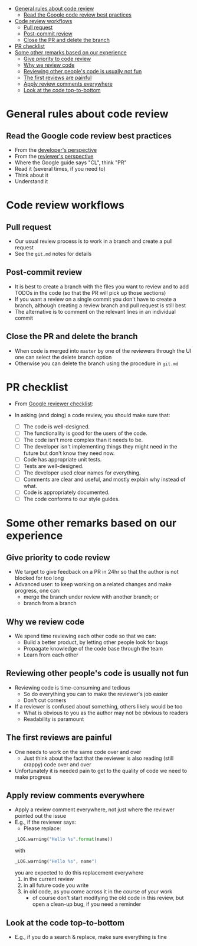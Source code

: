 <!--ts-->
   * [General rules about code review](#general-rules-about-code-review)
      * [Read the Google code review best practices](#read-the-google-code-review-best-practices)
   * [Code review workflows](#code-review-workflows)
      * [Pull request](#pull-request)
      * [Post-commit review](#post-commit-review)
      * [Close the PR and delete the branch](#close-the-pr-and-delete-the-branch)
   * [PR checklist](#pr-checklist)
   * [Some other remarks based on our experience](#some-other-remarks-based-on-our-experience)
      * [Give priority to code review](#give-priority-to-code-review)
      * [Why we review code](#why-we-review-code)
      * [Reviewing other people's code is usually not fun](#reviewing-other-peoples-code-is-usually-not-fun)
      * [The first reviews are painful](#the-first-reviews-are-painful)
      * [Apply review comments everywhere](#apply-review-comments-everywhere)
      * [Look at the code top-to-bottom](#look-at-the-code-top-to-bottom)



<!--te-->

# General rules about code review

## Read the Google code review best practices
- From the [developer's perspective](https://google.github.io/eng-practices/review/developer)
- From the [reviewer's perspective](https://google.github.io/eng-practices/review/reviewer)
- Where the Google guide says "CL", think "PR" 
- Read it (several times, if you need to)
- Think about it
- Understand it

# Code review workflows 

## Pull request
- Our usual review process is to work in a branch and create a pull request
- See the `git.md` notes for details

## Post-commit review
- It is best to create a branch with the files you want to review and to add
  TODOs in the code (so that the PR will pick up those sections)
- If you want a review on a single commit you don't have to create a branch,
  although creating a review branch and pull request is still best
- The alternative is to comment on the relevant lines in an individual commit 

## Close the PR and delete the branch
- When code is merged into `master` by one of the reviewers through the UI one
  can select the delete branch option
- Otherwise you can delete the branch using the procedure in `git.md`

# PR checklist
- From [Google reviewer
  checklist](https://google.github.io/eng-practices/review/reviewer/looking-for.html):

- In asking (and doing) a code review, you should make sure that:
    - [ ] The code is well-designed.
    - [ ] The functionality is good for the users of the code.
    - [ ] The code isn't more complex than it needs to be.
    - [ ] The developer isn't implementing things they might need in the future
      but don't know they need now.
    - [ ] Code has appropriate unit tests.
    - [ ] Tests are well-designed.
    - [ ] The developer used clear names for everything.
    - [ ] Comments are clear and useful, and mostly explain why instead of what.
    - [ ] Code is appropriately documented.
    - [ ] The code conforms to our style guides.

# Some other remarks based on our experience

## Give priority to code review
- We target to give feedback on a PR in 24hr so that the author is not blocked
  for too long
- Advanced user: to keep working on a related changes and make progress, one can:
    - merge the branch under review with another branch; or
    - branch from a branch

## Why we review code
- We spend time reviewing each other code so that we can:
    - Build a better product, by letting other people look for bugs
    - Propagate knowledge of the code base through the team
    - Learn from each other

## Reviewing other people's code is usually not fun
- Reviewing code is time-consuming and tedious
    - So do everything you can to make the reviewer's job easier
    - Don't cut corners
- If a reviewer is confused about something, others likely would be too
    - What is obvious to you as the author may not be obvious to readers
    - Readability is paramount

## The first reviews are painful
- One needs to work on the same code over and over
    - Just think about the fact that the reviewer is also reading (still crappy)
      code over and over
- Unfortunately it is needed pain to get to the quality of code we need to make
  progress

## Apply review comments everywhere
- Apply a review comment everywhere, not just where the reviewer pointed out
  the issue
- E.g., if the reviewer says:
    - Please replace:
	```python
	_LOG.warning("Hello %s".format(name))
	```
  with
	```python
    _LOG.warning("Hello %s", name")
	```
  you are expected to do this replacement everywhere
    1) in the current review
    2) in all future code you write
    3) in old code, as you come across it in the course of your work 
        - of course don't start modifying the old code in this review, but open
          a clean-up bug, if you need a reminder

## Look at the code top-to-bottom
- E.g., if you do a search & replace, make sure everything is fine
